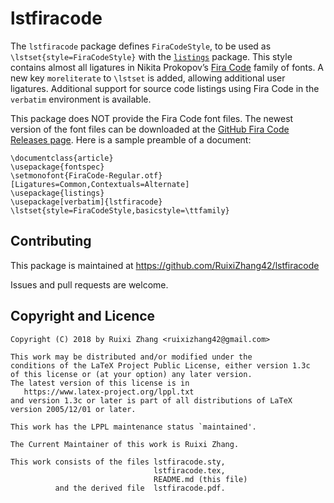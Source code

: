 lstfiracode
===========

The `lstfiracode` package defines `FiraCodeStyle`, to be used as
`\lstset{style=FiraCodeStyle}` with the [`listings`](https://ctan.org/pkg/listings)
package. This style contains almost all ligatures in Nikita Prokopov’s
[Fira Code](https://github.com/tonsky/FiraCode) family of fonts.
A new key `moreliterate` to `\lstset` is added, allowing additional user ligatures.
Additional support for source code listings using Fira Code
in the `verbatim` environment is available.

This package does NOT provide the Fira Code font files.
The newest version of the font files can be downloaded at the
[GitHub Fira Code Releases page](https://github.com/tonsky/FiraCode/releases).
Here is a sample preamble of a document:

    \documentclass{article}
    \usepackage{fontspec}
    \setmonofont{FiraCode-Regular.otf}[Ligatures=Common,Contextuals=Alternate]
    \usepackage{listings}
    \usepackage[verbatim]{lstfiracode}
    \lstset{style=FiraCodeStyle,basicstyle=\ttfamily}

Contributing
------------

This package is maintained at https://github.com/RuixiZhang42/lstfiracode

Issues and pull requests are welcome.

Copyright and Licence
---------------------

    Copyright (C) 2018 by Ruixi Zhang <ruixizhang42@gmail.com>
    
    This work may be distributed and/or modified under the
    conditions of the LaTeX Project Public License, either version 1.3c
    of this license or (at your option) any later version.
    The latest version of this license is in
       https://www.latex-project.org/lppl.txt
    and version 1.3c or later is part of all distributions of LaTeX
    version 2005/12/01 or later.
    
    This work has the LPPL maintenance status `maintained'.
    
    The Current Maintainer of this work is Ruixi Zhang.
    
    This work consists of the files lstfiracode.sty,
                                    lstfiracode.tex,
                                    README.md (this file)
              and the derived file  lstfiracode.pdf.